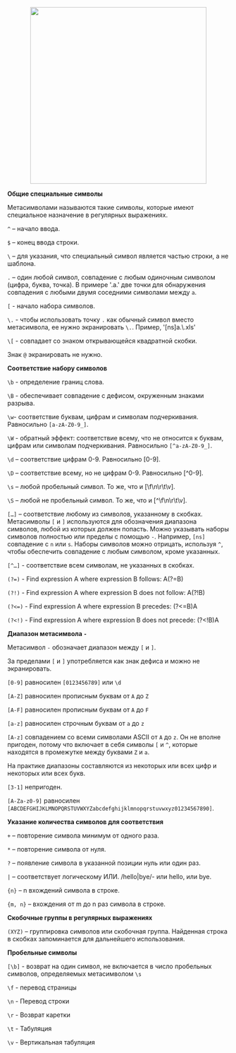 <p align="center">
  <img 
    width="400"
    src="https://user-images.githubusercontent.com/47568606/179615913-a4c0dee0-73c5-4b50-a2d3-683b12a6ab7b.jpg"
  >
</p>

**Общие специальные символы**

Метасимволами называются такие символы, которые имеют специальное назначение в регулярных выражениях.

`^` – начало ввода.

`$` – конец ввода строки.

`\` – для указания, что специальный символ является частью строки, а не шаблона. 

`.` – один любой символ, совпадение с любым одиночным символом (цифра, буква, точка). В примере '.a.' две точки для обнаружения совпадения с любыми двумя соседними символами между `a`.

`[` - начало набора символов.

`\.` - чтобы использовать точку `.` как обычный символ вместо метасимвола, ее нужно экранировать `\.`. Пример, '[ns]a.\\.xls'

`\[` - совпадает со знаком открывающейся квадратной скобки.

Знак `@` экранировать не нужно.

**Соответствие набору символов**

`\b` - определение границ слова.

`\B` - обеспечивает совпадение с дефисом, окруженным знаками разрыва.

`\w`- соответствие буквам, цифрам и символам подчеркивания. Равносильно `[a-zA-Z0-9_]`.

`\W` - обратный эффект: соответствие всему, что не относится к буквам, цифрам или символам подчеркивания. Равносильно `[^a-zA-Z0-9_]`.

`\d` – соответствие цифрам 0-9. Равносильно [0-9].

`\D` – соответствие всему, но не цифрам 0-9. Равносильно [^0-9].

`\s` – любой пробельный символ. То же, что и [\f\n\r\t\v].

`\S` – любой не пробельный символ. То же, что и [^\f\n\r\t\v].

`[…]` – соответствие любому из символов, указанному в скобках. Метасимволы `[` и `]` используются для обозначения диапазона символов, любой из которых должен попасть. Можно указывать наборы символов полностью или пределы с помощью `-`. Например, `[ns]` совпадение с `n` или `s`. Наборы символов можно отрицать, используя `^`, чтобы обеспечить совпадение с любым символом, кроме указанных.

`[^…]` - соответствие всем символам, не указанных в скобках.

`(?=)` - Find expression A where expression B follows: A(?=B)

`(?!)` - Find expression A where expression B does not follow: A(?!B)

`(?<=)` - Find expression A where expression B precedes: (?<=B)A

`(?<!)` - Find expression A where expression B does not precede: (?<!B)A

**Диапазон метасимвола `-`**

Метасимвол `-` обозначает диапазон между `[` и `]`.

За пределами `[` и `]` употребляется как знак дефиса и можно не экранировать.

`[0-9]` равносилен `[0123456789]` или `\d`

`[A-Z]` равносилен прописным буквам от `A` до `Z`

`[A-F]` равносилен прописным буквам от `A` до `F`

`[a-z]` равносилен строчным буквам от `a` до `z`

`[A-z]` совпадением со всеми символами ASCII от `A` до `z`. Он не вполне пригоден,
потому что включает в себя символы `[` и `^`, которые находятся в промежутке между буквами `Z` и `a`.

На практике диапазоны составляются из некоторых или всех цифр и некоторых или всех букв.

`[3-1]` непригоден.

`[A-Za-z0-9]` равносилен `[AВCDEFGHIJKLМNOPQRSTUVWXYZabcdefghijklmnopqrstuvwxyz01234567890]`.

**Указание количества символов для соответствия**

`+` – повторение символа минимум от одного раза.

`*` – повторение символа от нуля.

`?` – появление символа в указанной позиции нуль или один раз.

`|` – соответствует логическому ИЛИ. /hello|bye/- или hello, или bye.

`{n}` – n вхождений символа в строке.

`{m, n}` – вхождения от m до n раз символа в строке.

**Скобочные группы в регулярных выражениях**

`(XYZ)` – группировка символов или скобочная группа. Найденная строка в скобках запоминается для дальнейшего использования.

**Пробельные символы**

`[\b]` - возврат на один символ, не включается в число пробельных символов, определяемых метасимволом `\s`

`\f` - перевод страницы

`\n` - Перевод строки

`\r` - Возврат каретки

`\t` - Табуляция

`\v` - Вертикальная табуляция